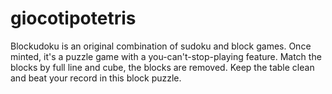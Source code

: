 # giocotipotetris
Blockudoku is an original combination of sudoku and block games. Once minted, it's a puzzle game with a you-can't-stop-playing feature. Match the blocks by full line and cube, the blocks are removed. Keep the table clean and beat your record in this block puzzle.

